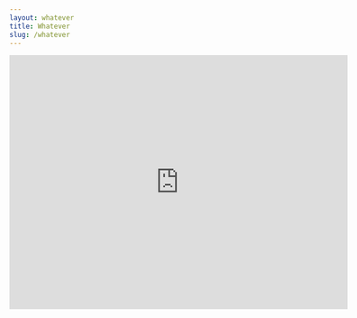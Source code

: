 ```yaml
---
layout: whatever
title: Whatever
slug: /whatever
---
```

<iframe src="https://www.google.com/maps/embed?pb=!1m23!1m12!1m3!1d56694.995971274315!2d-55.93795417008897!3d-27.362056801985172!2m3!1f0!2f0!3f0!3m2!1i1024!2i768!4f13.1!4m8!3e0!4m0!4m5!1s0x9457be7f080496c3%3A0xccbff374623e7b9a!2sPosadas%2C%20Misi%C3%B3nes%2C%20Argentina!3m2!1d-27.362137399999998!2d-55.900874599999995!5e0!3m2!1ses!2sfr!4v1608576705414!5m2!1ses!2sfr" width="600" height="450" frameborder="0" style="border:0;" allowfullscreen="" aria-hidden="false" tabindex="0"></iframe>
<br />
